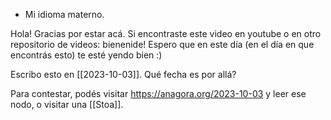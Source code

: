 - Mi idioma materno.

Hola! Gracias por estar acá. Si encontraste este video en youtube o en otro repositorio de videos: bienenide! Espero que en este día (en el día en que encontrás esto) te esté yendo bien :)

Escribo esto en [[2023-10-03]]. Qué fecha es por allá?

Para contestar, podés visitar https://anagora.org/2023-10-03 y leer ese nodo, o visitar una [[Stoa]].

